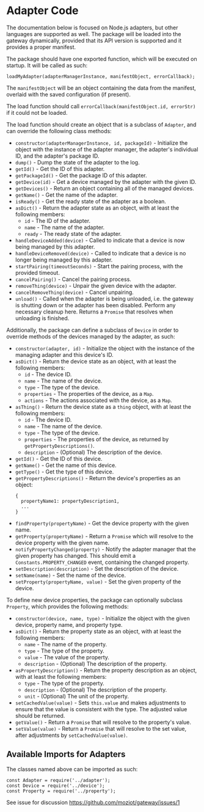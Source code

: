 # Adapter Code

The documentation below is focused on Node.js adapters, but other languages are supported as well. The package will be loaded into the gateway dynamically, provided that its API version is supported and it provides a proper manifest.

The package should have one exported function, which will be executed on startup. It will be called as such:

```
loadMyAdapter(adapterManagerInstance, manifestObject, errorCallback);
```

The `manifestObject` will be an object containing the data from the manifest, overlaid with the saved configuration (if present).

The load function should call `errorCallback(manifestObject.id, errorStr)` if it could not be loaded.

The load function should create an object that is a subclass of `Adapter`, and can override the following class methods:

- `constructor(adapterManagerInstance, id, packageId)` - Initialize the object with the instance of the adapter manager, the adapter's individual ID, and the adapter's package ID.
- `dump()` - Dump the state of the adapter to the log.
- `getId()` - Get the ID of this adapter.
- `getPackageId()` - Get the package ID of this adapter.
- `getDevice(id)` - Get a device managed by the adapter with the given ID.
- `getDevices()` - Return an object containing all of the managed devices.
- `getName()` - Get the name of the adapter.
- `isReady()` - Get the ready state of the adapter as a boolean.
- `asDict()` - Return the adapter state as an object, with at least the following members:
    - `id` - The ID of the adapter.
    - `name` - The name of the adapter.
    - `ready` - The ready state of the adapter.
- `handleDeviceAdded(device)` - Called to indicate that a device is now being managed by this adapter.
- `handleDeviceRemoved(device)` - Called to indicate that a device is no longer being managed by this adapter.
- `startPairing(timeoutSeconds)` - Start the pairing process, with the provided timeout.
- `cancelPairing()` - Cancel the pairing process.
- `removeThing(device)` - Unpair the given device with the adapter.
- `cancelRemoveThing(device)` - Cancel unpairing.
- `unload()` - Called when the adapter is being unloaded, i.e. the gateway is shutting down or the adapter has been disabled. Perform any necessary cleanup here. Returns a `Promise` that resolves when unloading is finished.

Additionally, the package can define a subclass of `Device` in order to override methods of the devices managed by the adapter, as such:

- `constructor(adapter, id)` - Initialize the object with the instance of the managing adapter and this device's ID.
- `asDict()` - Return the device state as an object, with at least the following members:
    - `id` - The device ID.
    - `name` - The name of the device.
    - `type` - The type of the device.
    - `properties` - The properties of the device, as a `Map`.
    - `actions` - The actions associated with the device, as a `Map`.
- `asThing()` - Return the device state as a `thing` object, with at least the following members:
    - `id` - The device ID.
    - `name` - The name of the device.
    - `type` - The type of the device.
    - `properties` - The properties of the device, as returned by `getPropertyDescriptions()`.
    - `description` - (Optional) The description of the device.
- `getId()` - Get the ID of this device.
- `getName()` - Get the name of this device.
- `getType()` - Get the type of this device.
- `getPropertyDescriptions()` - Return the device's properties as an object:
    ```
    {
      propertyName1: propertyDescription1,
      ...
    }
    ```
- `findProperty(propertyName)` - Get the device property with the given name.
- `getProperty(propertyName)` - Return a `Promise` which will resolve to the device property with the given name.
- `notifyPropertyChanged(property)` - Notify the adapter manager that the given property has changed. This should emit a `Constants.PROPERTY_CHANGED` event, containing the changed property.
- `setDescription(description)` - Set the description of the device.
- `setName(name)` - Set the name of the device.
- `setProperty(propertyName, value)` - Set the given property of the device.

To define new device properties, the package can optionally subclass `Property`, which provides the following methods:

- `constructor(device, name, type)` - Initialize the object with the given device, property name, and property type.
- `asDict()` - Return the property state as an object, with at least the following members:
    - `name` - The name of the property.
    - `type` - The type of the property.
    - `value` - The value of the property.
    - `description` - (Optional) The description of the property.
- `asPropertyDescription()` - Return the property description as an object, with at least the following members:
    - `type` - The type of the property.
    - `description` - (Optional) The description of the property.
    - `unit` - (Optional) The unit of the property.
- `setCachedValue(value)` - Sets `this.value` and makes adjustments to ensure that the value is consistent with the type. The adjusted value should be returned.
- `getValue()` - Return a `Promise` that will resolve to the property's value.
- `setValue(value)` - Return a `Promise` that will resolve to the set value, after adjustments by `setCachedValue(value)`.

## Available Imports for Adapters

The classes named above can be imported as such:

```
const Adapter = require('../adapter');
const Device = require('../device');
const Property = require('../property');
```

See issue for discussion https://github.com/moziot/gateway/issues/1